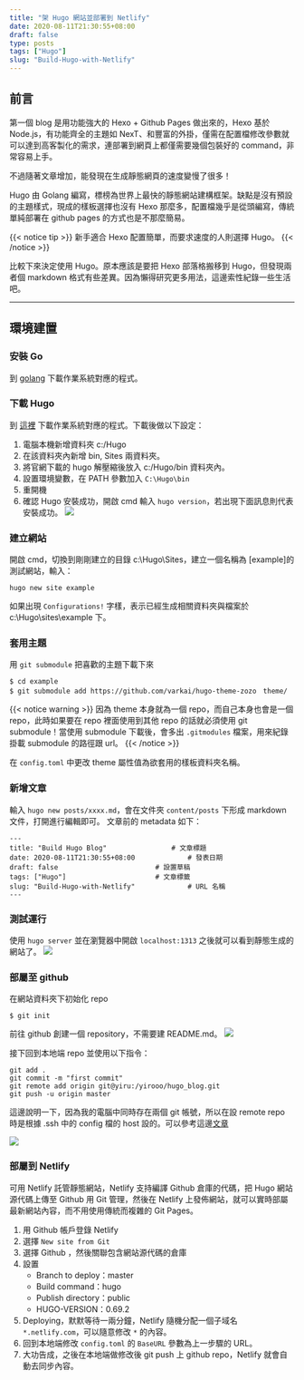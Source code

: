 ```yaml
---
title: "架 Hugo 網站並部署到 Netlify"
date: 2020-08-11T21:30:55+08:00
draft: false
type: posts
tags: ["Hugo"]
slug: "Build-Hugo-with-Netlify"
---
```


## 前言
第一個 blog 是用功能強大的 Hexo + Github Pages 做出來的，Hexo 基於 Node.js，有功能齊全的主題如 NexT、和豐富的外掛，僅需在配置檔修改參數就可以達到高客製化的需求，連部署到網頁上都僅需要幾個包裝好的 command，非常容易上手。  
<!--more-->
不過隨著文章增加，能發現在生成靜態網頁的速度變慢了很多！  

Hugo 由 Golang 編寫，標榜為世界上最快的靜態網站建構框架。缺點是沒有預設的主題樣式，現成的樣板選擇也沒有 Hexo 那麼多，配置檔幾乎是從頭編寫，傳統單純部署在 github pages 的方式也是不那麼簡易。  

{{< notice tip >}}
新手適合 Hexo 配置簡單，而要求速度的人則選擇 Hugo。
{{< /notice >}}

比較下來決定使用 Hugo。原本應該是要把 Hexo 部落格搬移到 Hugo，但發現兩者個 markdown 格式有些差異。因為懶得研究更多用法，這邊索性紀錄一些生活吧。  

---------------------------

## 環境建置

### 安裝 Go
到 [golang](https://golang.org/dl/) 下載作業系統對應的程式。

### 下載 Hugo
到 [這裡](https://github.com/gohugoio/hugo/releases) 下載作業系統對應的程式。下載後做以下設定：
1. 電腦本機新增資料夾 c:/Hugo
2. 在該資料夾內新增 bin, Sites 兩資料夾。
3. 將官網下載的 hugo 解壓縮後放入 c:/Hugo/bin 資料夾內。
4. 設置環境變數，在 PATH 參數加入 `C:\Hugo\bin`
5. 重開機
6. 確認 Hugo 安裝成功，開啟 cmd 輸入 `hugo version`，若出現下面訊息則代表安裝成功。
![](https://imgur.com/mfLLKmI.png)

### 建立網站
開啟 cmd，切換到剛剛建立的目錄 c:\Hugo\Sites，建立一個名稱為 [example]的測試網站，輸入：
```
hugo new site example  
```
如果出現 `Configurations!`
字樣，表示已經生成相關資料夾與檔案於 c:\Hugo\sites\example 下。

### 套用主題
用 `git submodule` 把喜歡的主題下載下來
```
$ cd example
$ git submodule add https://github.com/varkai/hugo-theme-zozo　theme/
```
{{< notice warning >}}
因為 theme 本身就為一個 repo，而自己本身也會是一個 repo，此時如果要在 repo 裡面使用到其他 repo 的話就必須使用 git submodule！當使用 submodule 下載後，會多出 `.gitmodules` 檔案，用來紀錄掛載 submodule 的路徑跟 url。
{{< /notice >}}

在 `config.toml` 中更改 theme 屬性值為欲套用的樣板資料夾名稱。

### 新增文章
輸入 `hugo new posts/xxxx.md`，會在文件夾 `content/posts` 下形成 markdown 文件，打開進行編輯即可。
文章前的 metadata 如下：
```
---
title: "Build Hugo Blog"				# 文章標題
date: 2020-08-11T21:30:55+08:00				# 發表日期
draft: false						# 設置草稿
tags: ["Hugo"]						# 文章標籤
slug: "Build-Hugo-with-Netlify"				# URL 名稱
---
```

### 測試運行
使用 `hugo server` 並在瀏覽器中開啟 `localhost:1313` 之後就可以看到靜態生成的網站了。
![](https://imgur.com/iOVhZF7.png)


### 部屬至 github
在網站資料夾下初始化 repo
```
$ git init
```
前往 github 創建一個 repository，不需要建 README.md。
![](https://imgur.com/8qzVGma.png)

接下回到本地端 repo 並使用以下指令：
```
git add .
git commit -m "first commit"
git remote add origin git@yiru:/yirooo/hugo_blog.git
git push -u origin master
```
這邊說明一下，因為我的電腦中同時存在兩個 git 帳號，所以在設 remote repo 時是根據 .ssh 中的 config 檔的 host 設的。可以參考這邊[文章](https://ulahsieh.github.io/it-multi-account.html)  

![](https://imgur.com/lf3Bqmi.png)


### 部屬到 Netlify
可用 Netlify 託管靜態網站，Netlify 支持編譯 Github 倉庫的代碼，把 Hugo 網站源代碼上傳至 Github 用 Git 管理，然後在 Netlify 上發佈網站，就可以實時部屬最新網站內容，而不用使用傳統而複雜的 Git Pages。

1. 用 Github 帳戶登錄 Netlify
2. 選擇 `New site from Git`
3. 選擇 Github ，然後關聯包含網站源代碼的倉庫
4. 設置  
    - Branch to deploy：master  
    - Build command：hugo  
    - Publish directory：public  
	- HUGO-VERSION：0.69.2  
5. Deploying，默默等待一兩分鐘，Netlify 隨機分配一個子域名 `*.netlify.com`，可以隨意修改 `*` 的內容。
6. 回到本地端修改 `config.toml` 的 `BaseURL` 參數為上一步驟的 URL。
7. 大功告成，之後在本地端做修改後 git push 上 github repo，Netlify 就會自動去同步內容。

